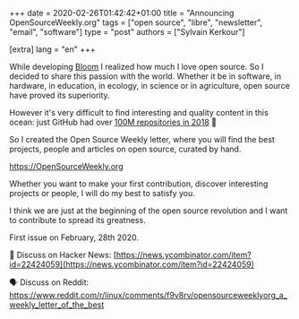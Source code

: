 +++
date = 2020-02-26T01:42:42+01:00
title = "Announcing OpenSourceWeekly.org"
tags = ["open source", "libre", "newsletter", "email", "software"]
type = "post"
authors = ["Sylvain Kerkour"]

[extra]
lang = "en"
+++


While developing <a href="https://bloom.sh" target="_blank" rel="noopener">Bloom</a>
I realized how much I love open source. So I decided to share this passion with the world. Whether it be in software, in hardware, in education, in ecology, in science or in agriculture, open source have proved its superiority.

However it's very difficult to find interesting and quality content in this ocean: just GitHub had over
<a href="https://github.blog/2018-11-08-100m-repos/" target="_blank" rel="noopener">100M repositories in 2018</a> 🤔


So I created the Open Source Weekly letter, where you will find the best projects, people and articles on open source, curated by hand.

<div class="text-center mb-5 mt-5">
  <a href="https://opensourceweekly.org" target="_blank" rel="noopener">https://OpenSourceWeekly.org</a>
  <!-- <small class="form-text text-muted">We hate spam even more than you do.
        We'll never share your email and you can unsubscribe at anytime.</small> -->
</div>

Whether you want to make your first contribution, discover interesting projects or people, I will do my best to satisfy you.

I think we are just at the beginning of the open source revolution and I want to contribute to spread its greatness.


First issue on February, 28th 2020.


💬 Discuss on Hacker News: [https://news.ycombinator.com/item?id=22424059](https://news.ycombinator.com/item?id=22424059)


<div class="text-left mb-5">
🗣️ Discuss on Reddit: <a href="https://www.reddit.com/r/linux/comments/f9v8rv/opensourceweeklyorg_a_weekly_letter_of_the_best">https://www.reddit.com/r/linux/comments/f9v8rv/opensourceweeklyorg_a_weekly_letter_of_the_best</a>
</div>
